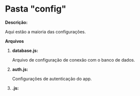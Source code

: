 # Pasta "config"

<strong>Descrição: </strong><p>Aqui estão a maioria das configurações.</p>

<strong>Arquivos</strong>

<ol>
    <li><strong>database.js: </strong></p>Arquivo de configuração de conexão com o banco de dados.</p></li>
    <li><strong>auth.js: </strong></p>Configurações de autenticação do app.</p></li>
    <li><strong>.js: </strong></p></p></li>
</ol>